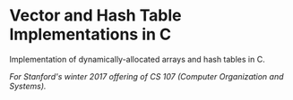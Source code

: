 # Vector and Hash Table Implementations in C
Implementation of dynamically-allocated arrays and hash tables in C. 

*For Stanford's winter 2017 offering of CS 107 (Computer Organization and Systems).*
